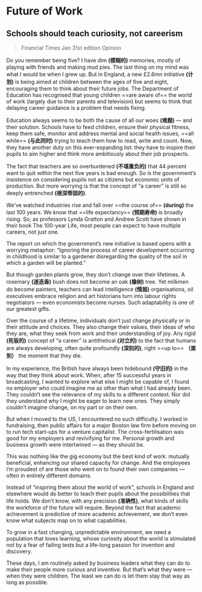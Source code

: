 # Future of Work

## Schools should teach curiosity, not careerism

> Financial Times Jan 31st edition Opinion

Do you remember being five? I have dim **(模糊的)** memories, mostly of playing with friends and making mud pies. The last thing on my mind was what I would be when I grew up. But in England, a new £2.6mn initiative **(计划)** is being aimed at children between the ages of five and eight, encouraging them to think about their future jobs. The Department of Education has recognised that young children ==are aware of== the world of work (largely due to their parents and television) but seems to think that delaying career guidance is a problem that needs fixing.

Education always seems to be both the cause of all our woes **(难题)** — and their solution. Schools have to feed children, ensure their physical fitness, keep them safe, monitor and address mental and social health issues, ==all while== **(与此同时)** trying to teach them how to read, write and count. Now, they have another duty on this ever-expanding list: they have to inspire their pupils to aim higher and think more ambitiously about their job prospects.

The fact that teachers are so overburdened **(不堪重负的)** that 44 percent want to quit within the next five years is bad enough. So is the government’s insistence on considering pupils not as citizens but economic units of production. But more worrying is that the concept of “a career” is still so deeply entrenched **(根深蒂固的)**.

We’ve watched industries rise and fall over ==the course of== **(during)** the last 100 years. We know that ==life expectancy== **(预期寿命)** is broadly rising. So, as professors Lynda Gratton and Andrew Scott have shown in their book The 100-year Life, most people can expect to have multiple careers, not just one.

The report on which the government’s new initiative is based opens with a worrying metaphor: “Ignoring the process of career development occurring in childhood is similar to a gardener disregarding the quality of the soil in which a garden will be planted.”

But though garden plants grow, they don’t change over their lifetimes. A rosemary **(迷迭香)** bush does not become an oak **(橡树)** tree. Yet milkmen do become painters, teachers can lead intelligence **(情报)** organisations, oil executives embrace religion and art historians turn into labour rights negotiators — even economists become nurses. Such adaptability is one of our greatest gifts.

Over the course of a lifetime, individuals don’t just change physically or in their attitude and choices. They also change their values, their ideas of who they are, what they seek from work and their understanding of joy. Any rigid **(死板的)** concept of “a career” is antithetical **(对立的)** to the fact that humans are always developing, often quite profoundly **(深刻的)**, right ==up to== **（直到）** the moment that they die.

In my experience, the British have always been hidebound **(守旧的)** in the way that they think about work. When, after 15 successful years in broadcasting, I wanted to explore what else I might be capable of, I found no employer who could imagine me as other than what I had already been. They couldn’t see the relevance of my skills to a different context. Nor did they understand why I might be eager to learn new ones. They simply couldn’t imagine change, on my part or on their own.

But when I moved to the US, I encountered no such difficulty. I worked in fundraising, then public affairs for a major Boston law firm before moving on to run tech start-ups for a venture capitalist. The cross-fertilisation was good for my employers and revivifying for me. Personal growth and business growth were intertwined — as they should be.

This was nothing like the gig economy but the best kind of work: mutually beneficial, enhancing our shared capacity for change. And the employees I’m proudest of are those who went on to found their own companies — often in entirely different domains.

Instead of “inspiring them about the world of work”, schools in England and elsewhere would do better to teach their pupils about the possibilities that life holds. We don’t know, with any precision **(准确性)**, what kinds of skills the workforce of the future will require. Beyond the fact that academic achievement is predictive of more academic achievement, we don’t even know what subjects map on to what capabilities.

To grow in a fast changing, unpredictable environment, we need a population that loves learning, whose curiosity about the world is stimulated not by a fear of failing tests but a life-long passion for invention and discovery.

These days, I am routinely asked by business leaders what they can do to make their people more curious and inventive. But that’s what they were — when they were children. The least we can do is let them stay that way as long as possible.

